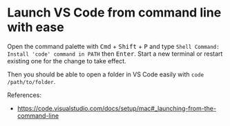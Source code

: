 # Launch VS Code from command line with ease

Open the command palette with <kbd>Cmd</kbd> + <kbd>Shift</kbd> + <kbd>P</kbd>
and type `Shell Command: Install 'code' command in PATH` then <kbd>Enter</kbd>.
Start a new terminal or restart existing one for the change to take effect.

Then you should be able to open a folder in VS Code easily with
`code /path/to/folder`.

References:
- https://code.visualstudio.com/docs/setup/mac#_launching-from-the-command-line
